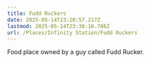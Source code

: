 ```yaml
---
title: Fudd Ruckers
date: 2025-05-14T23:28:57.217Z
lastmod: 2025-05-14T23:30:16.786Z
url: /Places/Infinity Station/Fudd Ruckers
---
```

Food place owned by a guy called Fudd Rucker.
